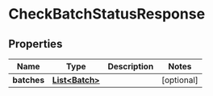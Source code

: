 

# CheckBatchStatusResponse


## Properties

Name | Type | Description | Notes
------------ | ------------- | ------------- | -------------
**batches** | [**List&lt;Batch&gt;**](Batch.md) |  |  [optional]



